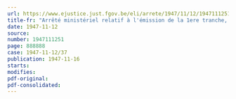 ```yaml
---
url: https://www.ejustice.just.fgov.be/eli/arrete/1947/11/12/1947111251/justel
title-fr: "Arrêté ministériel relatif à l'émission de la 1ere tranche, au capital nominal de 3 1/2 milliards de francs, de l'Emprunt de la Reconstruction"
date: 1947-11-12
source:
number: 1947111251
page: 888888
case: 1947-11-12/37
publication: 1947-11-16
starts:
modifies:
pdf-original:
pdf-consolidated:
---
```


